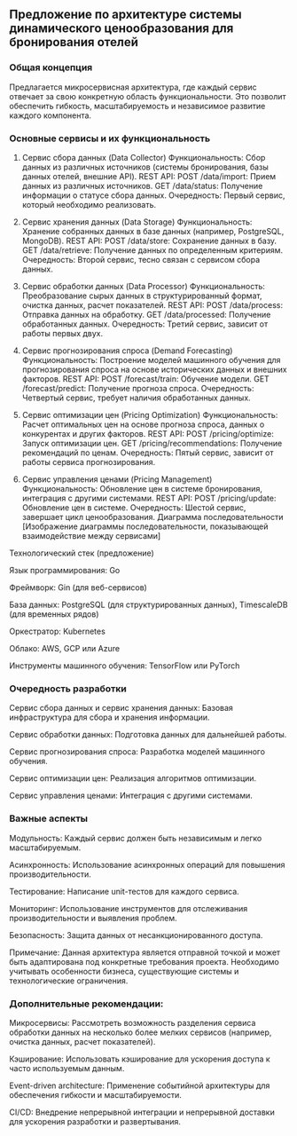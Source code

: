## Предложение по архитектуре системы динамического ценообразования для бронирования отелей

### Общая концепция
Предлагается микросервисная архитектура, где каждый сервис отвечает за свою конкретную область функциональности. Это позволит обеспечить гибкость, масштабируемость и независимое развитие каждого компонента.

### Основные сервисы и их функциональность
1. Сервис сбора данных (Data Collector)
Функциональность: Сбор данных из различных источников (системы бронирования, базы данных отелей, внешние API).
REST API:
POST /data/import: Прием данных из различных источников.
GET /data/status: Получение информации о статусе сбора данных.
Очередность: Первый сервис, который необходимо реализовать.

2. Сервис хранения данных (Data Storage)
Функциональность: Хранение собранных данных в базе данных (например, PostgreSQL, MongoDB).
REST API:
POST /data/store: Сохранение данных в базу.
GET /data/retrieve: Получение данных по определенным критериям.
Очередность: Второй сервис, тесно связан с сервисом сбора данных.

3. Сервис обработки данных (Data Processor)
Функциональность: Преобразование сырых данных в структурированный формат, очистка данных, расчет показателей.
REST API:
POST /data/process: Отправка данных на обработку.
GET /data/processed: Получение обработанных данных.
Очередность: Третий сервис, зависит от работы первых двух.

4. Сервис прогнозирования спроса (Demand Forecasting)
Функциональность: Построение моделей машинного обучения для прогнозирования спроса на основе исторических данных и внешних факторов.
REST API:
POST /forecast/train: Обучение модели.
GET /forecast/predict: Получение прогноза спроса.
Очередность: Четвертый сервис, требует наличия обработанных данных.

5. Сервис оптимизации цен (Pricing Optimization)
Функциональность: Расчет оптимальных цен на основе прогноза спроса, данных о конкурентах и других факторов.
REST API:
POST /pricing/optimize: Запуск оптимизации цен.
GET /pricing/recommendations: Получение рекомендаций по ценам.
Очередность: Пятый сервис, зависит от работы сервиса прогнозирования.

6. Сервис управления ценами (Pricing Management)
Функциональность: Обновление цен в системе бронирования, интеграция с другими системами.
REST API:
POST /pricing/update: Обновление цен в системе.
Очередность: Шестой сервис, завершает цикл ценообразования.
Диаграмма последовательности
[Изображение диаграммы последовательности, показывающей взаимодействие между сервисами]

Технологический стек (предложение)

Язык программирования: Go

Фреймворк: Gin (для веб-сервисов)

База данных: PostgreSQL (для структурированных данных), TimescaleDB (для временных рядов)

Оркестратор: Kubernetes

Облако: AWS, GCP или Azure

Инструменты машинного обучения: TensorFlow или PyTorch

### Очередность разработки
Сервис сбора данных и сервис хранения данных: Базовая инфраструктура для сбора и хранения информации.

Сервис обработки данных: Подготовка данных для дальнейшей работы.

Сервис прогнозирования спроса: Разработка моделей машинного обучения.

Сервис оптимизации цен: Реализация алгоритмов оптимизации.

Сервис управления ценами: Интеграция с другими системами.

### Важные аспекты
Модульность: Каждый сервис должен быть независимым и легко масштабируемым.

Асинхронность: Использование асинхронных операций для повышения производительности.

Тестирование: Написание unit-тестов для каждого сервиса.

Мониторинг: Использование инструментов для отслеживания производительности и выявления проблем.

Безопасность: Защита данных от несанкционированного доступа.

Примечание: Данная архитектура является отправной точкой и может быть адаптирована под конкретные требования проекта. Необходимо учитывать особенности бизнеса, существующие системы и технологические ограничения.

### Дополнительные рекомендации:
Микросервисы: Рассмотреть возможность разделения сервиса обработки данных на несколько более мелких сервисов (например, очистка данных, расчет показателей).

Кэширование: Использовать кэширование для ускорения доступа к часто используемым данным.

Event-driven architecture: Применение событийной архитектуры для обеспечения гибкости и масштабируемости.

CI/CD: Внедрение непрерывной интеграции и непрерывной доставки для ускорения разработки и развертывания.
